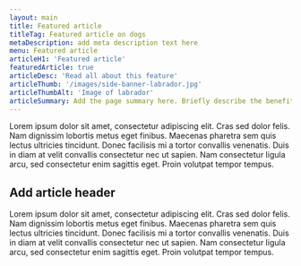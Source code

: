 ```yaml
---
layout: main
title: Featured article
titleTag: Featured article on dogs
metaDescription: add meta description text here
menu: Featured article
articleH1: 'Featured article'
featuredArticle: true
articleDesc: 'Read all about this feature'
articleThumb: '/images/side-banner-labrador.jpg'
articleThumbAlt: 'Image of labrador'
articleSummary: Add the page summary here. Briefly describe the benefits of the feature.
---
```

Lorem ipsum dolor sit amet, consectetur adipiscing elit. Cras sed dolor felis. Nam dignissim lobortis metus eget finibus. Maecenas pharetra sem quis lectus ultricies tincidunt. Donec facilisis mi a tortor convallis venenatis. Duis in diam at velit convallis consectetur nec ut sapien. Nam consectetur ligula arcu, sed consectetur enim sagittis eget. Proin volutpat tempor tempus.

## Add article header

Lorem ipsum dolor sit amet, consectetur adipiscing elit. Cras sed dolor felis. Nam dignissim lobortis metus eget finibus. Maecenas pharetra sem quis lectus ultricies tincidunt. Donec facilisis mi a tortor convallis venenatis. Duis in diam at velit convallis consectetur nec ut sapien. Nam consectetur ligula arcu, sed consectetur enim sagittis eget. Proin volutpat tempor tempus.
